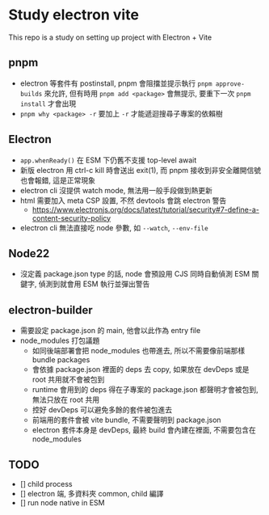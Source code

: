 # Study electron vite

This repo is a study on setting up project with Electron + Vite

## pnpm

- electron 等套件有 postinstall, pnpm 會阻擋並提示執行 `pnpm approve-builds` 來允許, 但有時用 `pnpm add <package>` 會無提示, 要重下一次 `pnpm install` 才會出現
- `pnpm why <package> -r` 要加上 `-r` 才能遞迴搜尋子專案的依賴樹

## Electron
- `app.whenReady()` 在 ESM 下仍舊不支援 top-level await
- 新版 electron 用 ctrl-c kill 時會送出 exit(1), 而 pnpm 接收到非安全離開信號也會報錯, 這是正常現象
- electron cli 沒提供 watch mode, 無法用一般手段做到熱更新
- html 需要加入 meta CSP 設置, 不然 devtools 會跳 electron 警告
  - https://www.electronjs.org/docs/latest/tutorial/security#7-define-a-content-security-policy
- electron cli 無法直接吃 node 參數, 如 `--watch`, `--env-file`

## Node22
- 沒定義 package.json type 的話, node 會預設用 CJS 同時自動偵測 ESM 關鍵字, 偵測到就會用 ESM 執行並彈出警告

## electron-builder

- 需要設定 package.json 的 main, 他會以此作為 entry file
- node_modules 打包議題
  - 如同後端部署會把 node_modules 也帶進去, 所以不需要像前端那樣 bundle packages
  - 會依據 package.json 裡面的 deps 去 copy, 如果放在 devDeps 或是 root 共用就不會被包到
  - runtime 會用到的 deps 得在子專案的 package.json 都聲明才會被包到, 無法只放在 root 共用
  - 控好 devDeps 可以避免多餘的套件被包進去
  - 前端用的套件會被 vite bundle, 不需要聲明到 package.json
  - electron 套件本身是 devDeps, 最終 build 會內建在裡面, 不需要包含在 node_modules

## TODO

- [] child process
- [] electron 端, 多資料夾 common, child 編譯
- [] run node native in ESM
